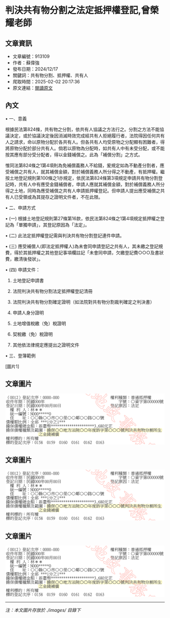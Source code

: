# 判決共有物分割之法定抵押權登記,曾榮耀老師

## 文章資訊
- 文章編號：913109
- 作者：蘇偉強
- 發布日期：2024/12/17
- 關鍵詞：共有物分割、抵押權、共有人
- 爬取時間：2025-02-02 20:17:36
- 原文連結：[閱讀原文](https://real-estate.get.com.tw/Columns/detail.aspx?no=913109)

## 內文
• 一、意義

根據民法第824條，共有物之分割，依共有人協議之方法行之。分割之方法不能協議決定，或於協議決定後因消滅時效完成經共有人拒絕履行者，法院得因任何共有人之請求，命以原物分配於各共有人。但各共有人均受原物之分配顯有困難者，得將原物分配於部分共有人。倘若以原物為分配時，如共有人中有未受分配，或不能按其應有部分受分配者，得以金錢補償之。此為「補償分割」之方式。

惟同法第824條之1第4項則為免補償義務人不給錢，爰規定如為不動產分割者，應受補償之共有人，就其補償金額，對於補償義務人所分得之不動產，有抵押權。繼按土地登記規則第100條之1亦規定，依民法第824條第3項規定申請共有物分割登記時，共有人中有應受金錢補償者，申請人應就其補償金額，對於補償義務人所分得之土地，同時為應受補償之共有人申請抵押權登記。但申請人提出應受補償之共有人已受領或為其提存之證明文件者，不在此限。

• 二、申請方式

• (一) 根據土地登記規則第27條第16款，依民法第824條之1第4項規定抵押權之登記為「單獨申請」，其登記原因為「法定」。

• (二) 此法定抵押權登記需與判決共有物分割登記連件申請。

• (三) 應受補償人(即法定抵押權人)為未會同申請登記之共有人，其未繳之登記規費，得於其抵押權之其他登記事項欄註記「未會同申請，欠繳登記費○○○及書狀費，繳清後發狀」。

• (四) 申請文件：

1. 土地登記申請書

2. 法院判決共有物分割法定抵押權登記清冊

3. 法院判決共有物分割確定證明（如法院對共有物分割裁判確定之判決書）

4. 申請人身分證明

5. 土地增值稅繳（免）稅證明

6. 契稅繳（免）稅證明

7. 其他依法律規定應提出之證明文件

• 三、登簿範例

[圖片1]

## 文章圖片

![圖片1](./images/913109_6da79200.png)

## 文章圖片

![圖片1](./images/913109_6da79200.png)

## 文章圖片

![圖片1](./images/913109_6da79200.png)


---
*注：本文圖片存放於 ./images/ 目錄下*
